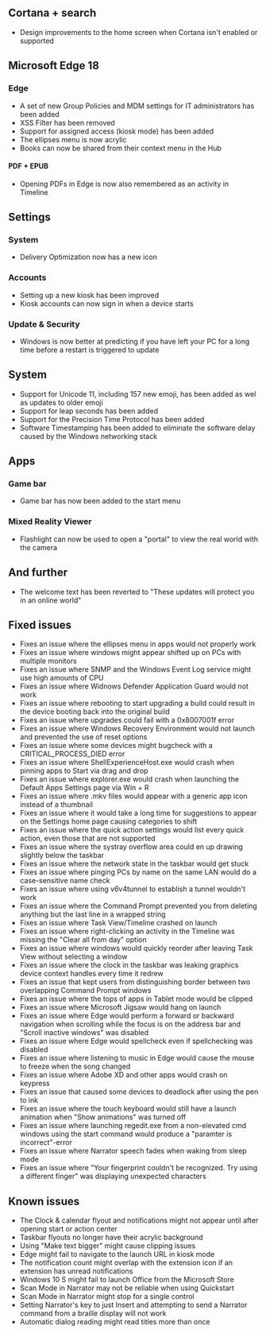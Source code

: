 ## Cortana + search
- Design improvements to the home screen when Cortana isn't enabled or supported

## Microsoft Edge 18
### Edge
- A set of new Group Policies and MDM settings for IT administrators has been added
- XSS Filter has been removed
- Support for assigned access (kiosk mode) has been added
- The ellipses menu is now acrylic
- Books can now be shared from their context menu in the Hub

#### PDF + EPUB
- Opening PDFs in Edge is now also remembered as an activity in Timeline

## Settings
### System
- Delivery Optimization now has a new icon

### Accounts
- Setting up a new kiosk has been improved
- Kiosk accounts can now sign in when a device starts

### Update & Security
- Windows is now better at predicting if you have left your PC for a long time before a restart is triggered to update

## System
- Support for Unicode 11, including 157 new emoji, has been added as wel as updates to older emoji
- Support for leap seconds has been added
- Support for the Precision Time Protocol has been added
- Software Timestamping has been added to eliminate the software delay caused by the Windows networking stack

## Apps
### Game bar
- Game bar has now been added to the start menu

### Mixed Reality Viewer
- Flashlight can now be used to open a "portal" to view the real world with the camera

## And further
- The welcome text has been reverted to "These updates will protect you in an online world"

## Fixed issues
- Fixes an issue where the ellipses menu in apps would not properly work
- Fixes an issue where windows might appear shifted up on PCs with multiple monitors
- Fixes an issue where SNMP and the Windows Event Log service might use high amounts of CPU
- Fixes an issue where Widnows Defender Application Guard would not work
- Fixes an issue where rebooting to start upgrading a build could result in the device booting back into the original build
- Fixes an issue where upgrades could fail with a 0x8007001f error
- Fixes an issue where Windows Recovery Environment would not launch and prevented the use of reset options
- Fixes an issue where some devices might bugcheck with a CRITICAL_PROCESS_DIED error
- Fixes an issue where ShellExperienceHost.exe would crash when pinning apps to Start via drag and drop
- Fixes an issue where explorer.exe would crash when launching the Default Apps Settings page via Win + R
- Fixes an issue where .mkv files would appear with a generic app icon instead of a thumbnail
- Fixes an issue where it would take a long time for suggestions to appear on the Settings home page causing categories to shift
- Fixes an issue where the quick action settings would list every quick action, even those that are not supported
- Fixes an issue where the systray overflow area could en up drawing slightly below the taskbar
- Fixes an issue where the network state in the taskbar would get stuck
- Fixes an issue where pinging PCs by name on the same LAN would do a case-sensitive name check
- Fixes an issue where using v6v4tunnel to establish a tunnel wouldn't work
- Fixes an issue where the Command Prompt prevented you from deleting anything but the last line in a wrapped string
- Fixes an issue where Task View/Timeline crashed on launch
- Fixes an issue where right-clicking an activity in the Timeline was missing the "Clear all from day" option
- Fixes an issue where windows would quickly reorder after leaving Task View without selecting a window
- Fixes an issue where the clock in the taskbar was leaking graphics device context handles every time it redrew
- Fixes an issue that kept users from distinguishing border between two overlapping Command Prompt windows
- Fixes an issue where the tops of apps in Tablet mode would be clipped
- Fixes an issue where Microsoft Jigsaw would hang on launch
- Fixes an issue where Edge would perform a forward or backward navigation when scrolling while the focus is on the address bar and "Scroll inactive windows" was disabled
- Fixes an issue where Edge would spellcheck even if spellchecking was disabled
- Fixes an issue where listening to music in Edge would cause the mouse to freeze when the song changed
- Fixes an issue where Adobe XD and other apps would crash on keypress
- Fixes an issue that caused some devices to deadlock after using the pen to ink
- Fixes an issue where the touch keyboard would still have a launch animation when "Show animations" was turned off
- Fixes an issue where launching regedit.exe from a non-elevated cmd windows using the start command would produce a "paramter is incorrect"-error
- Fixes an issue where Narrator speech fades when waking from sleep mode
- Fixes an issue where "Your fingerprint couldn't be recognized. Try using a different finger" was displaying unexpected characters

## Known issues
- The Clock & calendar flyout and notifications might not appear until after opening start or action center
- Taskbar flyouts no longer have their acrylic background
- Using "Make text bigger" might cause clipping issues
- Edge might fail to navigate to the launch URL in kiosk mode
- The notification count might overlap with the extension icon if an extension has unread notifications
- Windows 10 S might fail to launch Office from the Microsoft Store
- Scan Mode in Narrator may not be reliable when using Quickstart
- Scan Mode in Narrator might stop for a single control
- Setting Narrator's key to just Insert and attempting to send a Narrator command from a braille display will not work
- Automatic dialog reading might read titles more than once